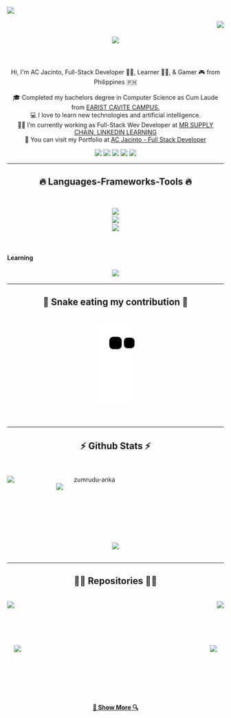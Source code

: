 [<img src="./assets/ac.gif">](https://acjacinto.lumelayenterprises.com.ph/)

<img align="right" src="https://visitor-badge.laobi.icu/badge?page_id=acjacinto.acjacinto">

<h1 align="center">
  <a href="https://git.io/typing-svg">
    <img src="https://readme-typing-svg.herokuapp.com/?lines=<Welcome+to+my+Profile/>;&center=true&size=30"> 
  </a>
</h1>

<br>
<p align="center">
  Hi, I'm AC Jacinto, Full-Stack Developer 👩‍💻,  Learner 🙋‍♀️,  &  Gamer 🎮 from Philippines 🇵🇭
  <br>
  <br>
  🎓 Completed my bachelors degree in Computer Science as Cum Laude from <a href="https://earist.edu.ph/"> EARIST CAVITE CAMPUS.</a>
  <br>
  💻 I love to learn new technologies and artificial intelligence.
  <br>
  👩‍💼 I’m currently working as Full-Stack Wev Developer at <a href="https://www.linkedin.com/learning"> MR SUPPLY CHAIN, LINKEDIN LEARNING </a> 
  <br>
  📂  You can visit my Portfolio at <a href="https://acjacinto.dev"> AC Jacinto - Full Stack Developer </a> 
  <br>
</p>

<div align="center"> 
  <a href="https://www.facebook.com/ac.jacinto.1/" target="_blank"><img src="https://img.shields.io/badge/Facebook-1877F2?style=for-the-badge&logo=facebook&logoColor=white" target="_blank"></a>
 <a href="https://www.instagram.com/_acjacinto/" target="_blank"><img src="https://img.shields.io/badge/Instagram-E4405F?style=for-the-badge&logo=instagram&logoColor=white" target="_blank"></a> 
  <a href = "mailto:jacintoalydacaye@gmail.com"><img src="https://img.shields.io/badge/-Gmail-%23333?style=for-the-badge&logo=gmail&logoColor=white" target="_blank"></a>
  <a href="https://www.linkedin.com/in/acjacinto789/" target="_blank"><img src="https://img.shields.io/badge/-LinkedIn-%230077B5?style=for-the-badge&logo=linkedin&logoColor=white" target="_blank"></a> 
  <a href="https://www.paypal.com/paypalme/acjacinto" target="_blank"><img src="https://img.shields.io/badge/PayPal-00457C?style=for-the-badge&logo=paypal&logoColor=white" target="_blank"></a> 
 
</div>

<hr>
<h2 align="center">🔥 Languages-Frameworks-Tools 🔥</h2>
<br>
<p align="center">
  <a href="https://skillicons.dev">
    <img src="https://skillicons.dev/icons?i=git,github,php,html,css,js,jquery,java,wordpress,bootstrap,materialui,laravel,py,react,flutter" /><br>
    <img src="https://skillicons.dev/icons?i=nodejs,gradle,c,cs,cpp,dotnet,mysql,sqlite,firebase,gcp,heroku,androidstudio,arduino,blender" /><br>
    <img src="https://skillicons.dev/icons?i=codepen,eclipse,figma,godot,prisma,unity,visualstudio,vscode,ae,ai,ps,pr" />
  </a>
</p>
<br>
<h4>Learning</h4>
<p align="center">
  <a href="https://skillicons.dev">
    <img src="https://skillicons.dev/icons?i=vue,angular,dart,django,graphql,kotlin,linux,mongodb,raspberrypi" />
  </a>
</p>
<hr>

<div align="center">
  <h2>🐍 Snake eating my contribution 🐍</h2>
  <br>
  <img alt="snake eating my contribution" src="https://github.com/acjacinto/acjacinto/blob/output/github-contribution-grid-snake.svg">
  <br>
  <br>
  <br>
</div>

  <hr>

<h2 align="center">⚡ Github Stats ⚡</h2>
<br>
<p align=center>
  <div align=center>
    <a href="https://github.com/denvercoder1/github-readme-streak-stats" title="Go to Source">
      <img align="left" width=390 src="https://github-readme-streak-stats.herokuapp.com/?user=acjacinto&theme=radical&border=61dafb&hide_border=true" alt="zumrudu-anka" />
    </a>
    <a href="https://github.com/anuraghazra/github-readme-stats" title="Go to Source">
      <img align="right" width=390 src="https://github-readme-stats.vercel.app/api?username=acjacinto&include_all_commits=true&show_icons=true&hide=&count_private=true&theme=radical&border_color=61dafb&hide_border=true" />
    </a>
  </div>
  <br><br><br><br><br><br><br><br><br>
  <div align=center>
    <a href="https://github.com/anuraghazra/github-readme-stats">
      <img width=325 align="center" src="https://github-readme-stats.vercel.app/api/top-langs/?username=acjacinto&hide=c%23,powershell,Mathematica,Ruby,Objective-C,Objective-C%2b%2b,Cuda&title_color=61dafb&text_color=ffffff&icon_color=61dafb&bg_color=20232a&langs_count=8&layout=compact&border_color=61dafb&hide_border=true" />
    </a>
  </div>
  <br>
</p>

<hr>

<h2 align="center">👩‍💻 Repositories 👩‍💻</h2>
<br>
<div width="100%" align="center">
  <a align="right" href="https://github.com/acjacinto/food-ordering-app" title="Jelly Bean Food Ordering Application"><img align="left" height="115" src="https://github-readme-stats.vercel.app/api/pin/?username=acjacinto&repo=food-ordering-app&theme=radical&border_color=61dafb&border_radius=10"></a>
  <a align="left" href="https://github.com/acjacinto/computerized-voting-system" title="Computerized Voting System"><img align="right" height="115" src="https://github-readme-stats.vercel.app/api/pin/?username=acjacinto&repo=computerized-voting-system&theme=radical&border_color=61dafb&border_radius=10"></a>
</div>
<br/><br/><br/><br/><br/><br/>
<div width="100%" align="center">
  <a align="left" href="https://github.com/acjacinto/computerized-voting-system-v2" title="Computerized Voting System V2"><img align="left" height="115" src="https://github-readme-stats.vercel.app/api/pin/?username=acjacinto&repo=computerized-voting-system-v2&theme=radical&border_color=61dafb&border_radius=10"></a>
  <a align="right" href="https://github.com/acjacinto/video-con-rtc" title="Simple Video Chat Application"><img align="right" height="115" src="https://github-readme-stats.vercel.app/api/pin/?username=acjacinto&repo=video-con-rtc&theme=radical&border_color=61dafb&border_radius=10"></a>
</div>

<br><br><br><br><br><br>

<h4 align="center">
  <a href="https://github.com/acjacinto?tab=repositories" title="Show Repositories">🔎 Show More 🔍</a>
</h4>
